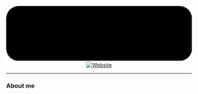 <div align="center">
    <img src="./images/transparent_round_banner.gif" alt="Banner">
    <br>
    <!-- <a href="https://twitter.com/"><img alt="Twitter" src="https://img.shields.io/badge/Twitter-1DA1F2?style=for-the-badge&logo=twitter&logoColor=white"></a> -->
    <!-- <a href="https://procursus.social/"><img alt="Mastodon" src="https://img.shields.io/badge/Mastodon-6364FF?style=for-the-badge&logo=Mastodon&logoColor=white"></a> -->
    <a href="https://uncave.github.io/"><img alt="Website" src="https://img.shields.io/badge/website-000000?style=for-the-badge&logo=google-chrome&logoColor=white"></a>
    <!-- <a href="https://discord.com/users/1114265276071026788"><img alt="Discord" src="https://img.shields.io/badge/Discord-5865F2?style=for-the-badge&logo=discord&logoColor=white"></a> -->
</div>

---

### About me
